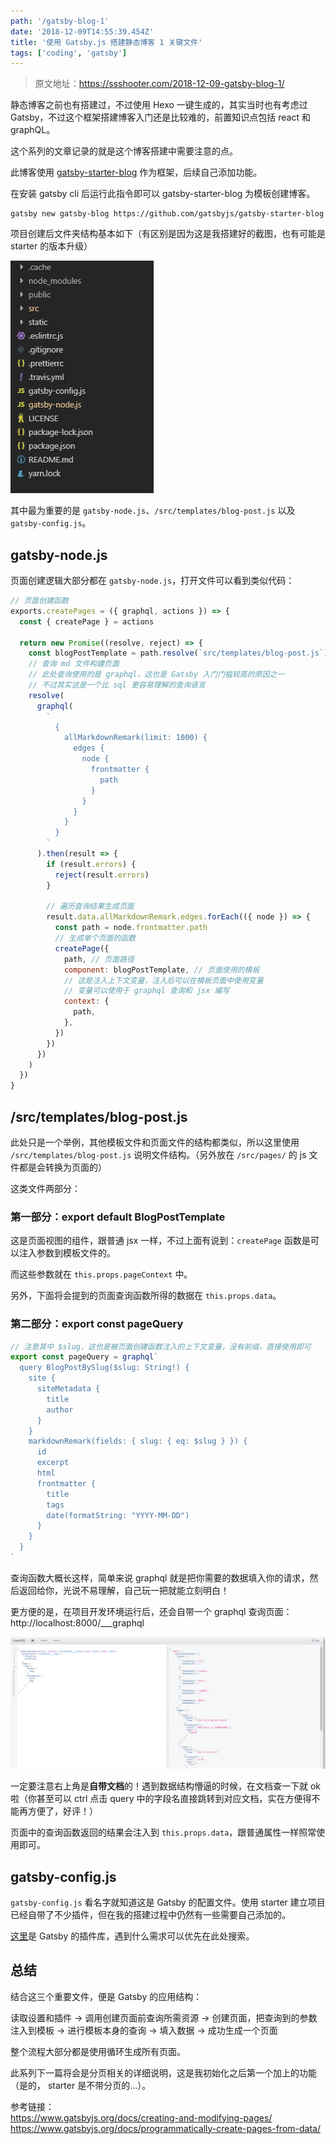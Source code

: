```yaml
---
path: '/gatsby-blog-1'
date: '2018-12-09T14:55:39.454Z'
title: '使用 Gatsby.js 搭建静态博客 1 关键文件'
tags: ['coding', 'gatsby']
---
```


> 原文地址：https://ssshooter.com/2018-12-09-gatsby-blog-1/

<!-- > 系列导航： -->

静态博客之前也有搭建过，不过使用 Hexo 一键生成的，其实当时也有考虑过 Gatsby，不过这个框架搭建博客入门还是比较难的，前置知识点包括 react 和 graphQL。

这个系列的文章记录的就是这个博客搭建中需要注意的点。

此博客使用 [gatsby-starter-blog](https://github.com/gatsbyjs/gatsby-starter-blog) 作为框架，后续自己添加功能。

在安装 gatsby cli 后运行此指令即可以 gatsby-starter-blog 为模板创建博客。

```
gatsby new gatsby-blog https://github.com/gatsbyjs/gatsby-starter-blog
```

项目创建后文件夹结构基本如下（有区别是因为这是我搭建好的截图，也有可能是 starter 的版本升级）

![](filelist.png)

其中最为重要的是 `gatsby-node.js`、`/src/templates/blog-post.js` 以及 `gatsby-config.js`。

## gatsby-node.js

页面创建逻辑大部分都在 `gatsby-node.js`，打开文件可以看到类似代码：

```javascript
// 页面创建函数
exports.createPages = ({ graphql, actions }) => {
  const { createPage } = actions

  return new Promise((resolve, reject) => {
    const blogPostTemplate = path.resolve(`src/templates/blog-post.js`)
    // 查询 md 文件构建页面
    // 此处查询使用的是 graphql，这也是 Gatsby 入门门槛较高的原因之一
    // 不过其实这是一个比 sql 更容易理解的查询语言
    resolve(
      graphql(
        `
          {
            allMarkdownRemark(limit: 1000) {
              edges {
                node {
                  frontmatter {
                    path
                  }
                }
              }
            }
          }
        `
      ).then(result => {
        if (result.errors) {
          reject(result.errors)
        }

        // 遍历查询结果生成页面
        result.data.allMarkdownRemark.edges.forEach(({ node }) => {
          const path = node.frontmatter.path
          // 生成单个页面的函数
          createPage({
            path, // 页面路径
            component: blogPostTemplate, // 页面使用的模板
            // 这是注入上下文变量，注入后可以在模板页面中使用变量
            // 变量可以使用于 graphql 查询和 jsx 编写
            context: {
              path,
            },
          })
        })
      })
    )
  })
}
```

## /src/templates/blog-post.js

此处只是一个举例，其他模板文件和页面文件的结构都类似，所以这里使用 `/src/templates/blog-post.js` 说明文件结构。（另外放在 `/src/pages/` 的 js 文件都是会转换为页面的）

这类文件两部分：

### 第一部分：export default BlogPostTemplate

这是页面视图的组件，跟普通 jsx 一样，不过上面有说到：`createPage` 函数是可以注入参数到模板文件的。

而这些参数就在 `this.props.pageContext` 中。

另外，下面将会提到的页面查询函数所得的数据在 `this.props.data`。

### 第二部分：export const pageQuery

```javascript
// 注意其中 $slug，这也是被页面创建函数注入的上下文变量，没有前缀，直接使用即可
export const pageQuery = graphql`
  query BlogPostBySlug($slug: String!) {
    site {
      siteMetadata {
        title
        author
      }
    }
    markdownRemark(fields: { slug: { eq: $slug } }) {
      id
      excerpt
      html
      frontmatter {
        title
        tags
        date(formatString: "YYYY-MM-DD")
      }
    }
  }
`
```

查询函数大概长这样，简单来说 graphql 就是把你需要的数据填入你的请求，然后返回给你，光说不易理解，自己玩一把就能立刻明白！

更方便的是，在项目开发环境运行后，还会自带一个 graphql 查询页面：http://localhost:8000/___graphql

![](graphql_playground.png)

一定要注意右上角是**自带文档**的！遇到数据结构懵逼的时候，在文档查一下就 ok 啦（你甚至可以 ctrl 点击 query 中的字段名直接跳转到对应文档，实在方便得不能再方便了，好评！）

页面中的查询函数返回的结果会注入到 `this.props.data`，跟普通属性一样照常使用即可。

## gatsby-config.js

`gatsby-config.js` 看名字就知道这是 Gatsby 的配置文件。使用 starter 建立项目已经自带了不少插件，但在我的搭建过程中仍然有一些需要自己添加的。

[这里](https://www.gatsbyjs.org/plugins/)是 Gatsby 的插件库，遇到什么需求可以优先在此处搜索。

## 总结

结合这三个重要文件，便是 Gatsby 的应用结构：

读取设置和插件 -> 调用创建页面前查询所需资源 -> 创建页面，把查询到的参数注入到模板 -> 进行模板本身的查询 -> 填入数据 -> 成功生成一个页面

整个流程大部分都是使用循环生成所有页面。

此系列下一篇将会是分页相关的详细说明，这是我初始化之后第一个加上的功能（是的， starter 是不带分页的...）。

参考链接：  
https://www.gatsbyjs.org/docs/creating-and-modifying-pages/  
https://www.gatsbyjs.org/docs/programmatically-create-pages-from-data/
